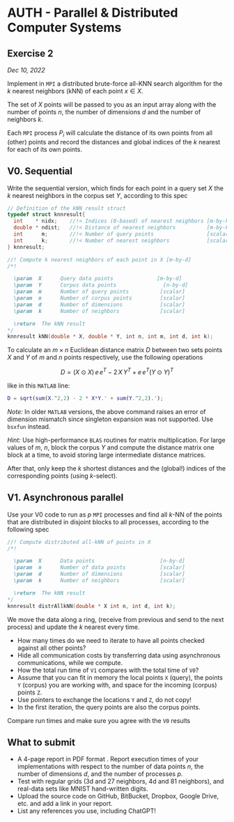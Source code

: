 # AUTH - Parallel & Distributed Computer Systems

## Exercise 2

_Dec 10, 2022_

Implement in `MPI` a distributed brute-force all-KNN search algorithm for the
$k$ nearest neighbors (kNN) of each point $x \in X$.

The set of $X$ points will be passed to you as an input array along with the
number of points $n$, the number of dimensions $d$ and the number of neighbors
$k$.

Each `MPI` process $P_i$ will calculate the distance of its own points from all
(other) points and record the distances and global indices of the $k$ nearest
for each of its own points.

## V0. Sequential

Write the sequential version, which finds for each point in a query set $X$ the
$k$ nearest neighbors in the corpus set $Y$, according to this spec

```c
// Definition of the kNN result struct
typedef struct knnresult{
  int    * nidx;    //!< Indices (0-based) of nearest neighbors [m-by-k]
  double * ndist;   //!< Distance of nearest neighbors          [m-by-k]
  int      m;       //!< Number of query points                 [scalar]
  int      k;       //!< Number of nearest neighbors            [scalar]
} knnresult;

//! Compute k nearest neighbors of each point in X [m-by-d]
/*!

  \param  X      Query data points              [m-by-d]
  \param  Y      Corpus data points               [n-by-d]
  \param  m      Number of query points          [scalar]
  \param  n      Number of corpus points         [scalar]
  \param  d      Number of dimensions            [scalar]
  \param  k      Number of neighbors             [scalar]

  \return  The kNN result
*/
knnresult kNN(double * X, double * Y, int n, int m, int d, int k);
```

To calculate an $m \times n$ Euclidean distance matrix $D$ between two sets
points $X$ and $Y$ of $m$ and $n$ points respectively, use the following
operations

$$ D = (X \odot X)\, e\, e^{T} - 2\, X\, Y^{T} + e\, e^{T}(Y \odot Y)^{T} $$

like in this `MATLAB` line:

```matlab
D = sqrt(sum(X.^2,2) - 2 * X*Y.' + sum(Y.^2,2).');
```

_Note:_ In older `MATLAB` versions, the above command raises an error of
dimension mismatch since singleton expansion was not supported. Use `bsxfun`
instead.

_Hint:_ Use high-performance `BLAS` routines for matrix multiplication. For
large values of $m$, $n$, block the corpus $Y$ and compute the distance matrix
one block at a time, to avoid storing large intermediate distance matrices.

After that, only keep the $k$ shortest distances and the (global!) indices of
the corresponding points (using $k$-select).

## V1. Asynchronous parallel

Use your V0 code to run as $p$ `MPI` processes and find all $k$-NN of the
points that are distributed in disjoint blocks to all processes, according to
the following spec

```c
//! Compute distributed all-kNN of points in X
/*!

  \param  X      Data points                     [n-by-d]
  \param  n      Number of data points           [scalar]
  \param  d      Number of dimensions            [scalar]
  \param  k      Number of neighbors             [scalar]

  \return  The kNN result
*/
knnresult distrAllkNN(double * X int n, int d, int k);
```

We move the data along a ring, (receive from previous and send to the next
process) and update the $k$ nearest every time.

- How many times do we need to iterate to have all points checked against all
  other points?
- Hide all communication costs by transferring data using asynchronous
  communications, while we compute.
- How the total run time of `V1` compares with the total time of `V0`?
- Assume that you can fit in memory the local points `X` (query), the points
  `Y` (corpus) you are working with, and space for the incoming (corpus) points
  `Z`.
- Use pointers to exchange the locations `Y` and `Z`, do not copy!
- In the first iteration, the query points are also the corpus points.

Compare run times and make sure you agree with the `V0` results

## What to submit

- A 4-page report in PDF format . Report execution times of your
  implementations with respect to the number of data points $n$, the number of
  dimensions $d$, and the number of processes $p$.
- Test with regular grids (3d and 27 neighbors, 4d and 81 neighbors), and
  real-data sets like MNIST hand-written digits.
- Upload the source code on GitHub, BitBucket, Dropbox, Google Drive, etc. and
  add a link in your report.
- List any references you use, including ChatGPT!
